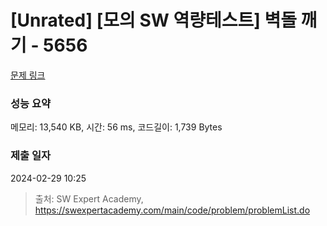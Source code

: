 # [Unrated] [모의 SW 역량테스트] 벽돌 깨기 - 5656 

[문제 링크](https://swexpertacademy.com/main/code/problem/problemDetail.do?contestProbId=AWXRQm6qfL0DFAUo) 

### 성능 요약

메모리: 13,540 KB, 시간: 56 ms, 코드길이: 1,739 Bytes

### 제출 일자

2024-02-29 10:25



> 출처: SW Expert Academy, https://swexpertacademy.com/main/code/problem/problemList.do